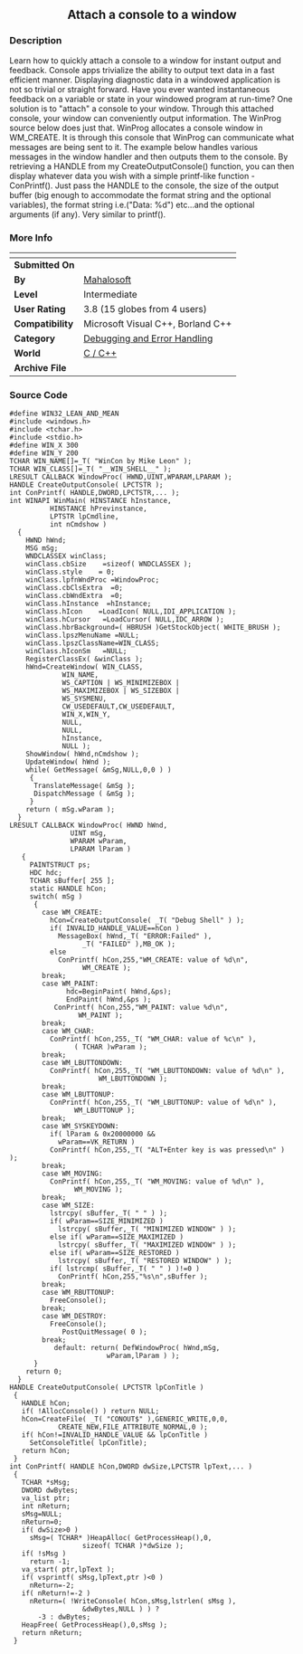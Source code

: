 ﻿<div align="center">

## Attach a console to a window


</div>

### Description

Learn how to quickly attach a console to a window for instant output and feedback. Console apps trivialize the ability to output text data in a fast efficient manner. Displaying diagnostic data in a windowed application is not so trivial or straight forward. Have you ever wanted instantaneous feedback on a variable or state in your windowed program at run-time? One solution is to "attach" a console to your window. Through this attached console, your window can conveniently output information. The WinProg source below does just that. WinProg allocates a console window in WM_CREATE. It is through this console that WinProg can communicate what messages are being sent to it. The example below handles various messages in the window handler and then outputs them to the console. By retrieving a HANDLE from my CreateOutputConsole() function, you can then display whatever data you wish with a simple printf-like function - ConPrintf(). Just pass the HANDLE to the console, the size of the output buffer (big enough to accommodate the format string and the optional variables), the format string i.e.("Data: %d") etc...and the optional arguments (if any). Very similar to printf().
 
### More Info
 


<span>             |<span>
---                |---
**Submitted On**   |
**By**             |[Mahalosoft](https://github.com/Planet-Source-Code/PSCIndex/blob/master/ByAuthor/mahalosoft.md)
**Level**          |Intermediate
**User Rating**    |3.8 (15 globes from 4 users)
**Compatibility**  |Microsoft Visual C\+\+, Borland C\+\+
**Category**       |[Debugging and Error Handling](https://github.com/Planet-Source-Code/PSCIndex/blob/master/ByCategory/debugging-and-error-handling__3-6.md)
**World**          |[C / C\+\+](https://github.com/Planet-Source-Code/PSCIndex/blob/master/ByWorld/c-c.md)
**Archive File**   |[](https://github.com/Planet-Source-Code/mahalosoft-attach-a-console-to-a-window__3-4971/archive/master.zip)





### Source Code

```
#define WIN32_LEAN_AND_MEAN
#include <windows.h>
#include <tchar.h>
#include <stdio.h>
#define WIN_X 300
#define WIN_Y 200
TCHAR WIN_NAME[]=_T( "WinCon by Mike Leon" );
TCHAR WIN_CLASS[]=_T( "__WIN_SHELL__" );
LRESULT CALLBACK WindowProc( HWND,UINT,WPARAM,LPARAM );
HANDLE CreateOutputConsole( LPCTSTR );
int ConPrintf( HANDLE,DWORD,LPCTSTR,... );
int WINAPI WinMain( HINSTANCE hInstance,
          HINSTANCE hPrevinstance,
          LPTSTR lpCmdline,
          int nCmdshow )
  {
    HWND hWnd;
    MSG mSg;
    WNDCLASSEX winClass;
    winClass.cbSize    =sizeof( WNDCLASSEX );
    winClass.style    = 0;
    winClass.lpfnWndProc =WindowProc;
    winClass.cbClsExtra  =0;
    winClass.cbWndExtra  =0;
    winClass.hInstance  =hInstance;
    winClass.hIcon    =LoadIcon( NULL,IDI_APPLICATION );
    winClass.hCursor   =LoadCursor( NULL,IDC_ARROW );
    winClass.hbrBackground=( HBRUSH )GetStockObject( WHITE_BRUSH );
    winClass.lpszMenuName =NULL;
    winClass.lpszClassName=WIN_CLASS;
    winClass.hIconSm   =NULL;
    RegisterClassEx( &winClass );
    hWnd=CreateWindow( WIN_CLASS,
             WIN_NAME,
             WS_CAPTION | WS_MINIMIZEBOX |
             WS_MAXIMIZEBOX | WS_SIZEBOX |
             WS_SYSMENU,
             CW_USEDEFAULT,CW_USEDEFAULT,
             WIN_X,WIN_Y,
             NULL,
             NULL,
             hInstance,
             NULL );
    ShowWindow( hWnd,nCmdshow );
    UpdateWindow( hWnd );
    while( GetMessage( &mSg,NULL,0,0 ) )
     {
      TranslateMessage( &mSg );
      DispatchMessage ( &mSg );
     }
    return ( mSg.wParam );
  }
LRESULT CALLBACK WindowProc( HWND hWnd,
               UINT mSg,
               WPARAM wParam,
               LPARAM lParam )
   {
     PAINTSTRUCT ps;
     HDC hdc;
     TCHAR sBuffer[ 255 ];
     static HANDLE hCon;
     switch( mSg )
      {
        case WM_CREATE:
          hCon=CreateOutputConsole( _T( "Debug Shell" ) );
          if( INVALID_HANDLE_VALUE==hCon )
            MessageBox( hWnd,_T( "ERROR:Failed" ),
                  _T( "FAILED" ),MB_OK );
          else
            ConPrintf( hCon,255,"WM_CREATE: value of %d\n",
                  WM_CREATE );
        break;
        case WM_PAINT:
		      hdc=BeginPaint( hWnd,&ps);
		      EndPaint( hWnd,&ps );
           ConPrintf( hCon,255,"WM_PAINT: value %d\n",
                 WM_PAINT );
        break;
        case WM_CHAR:
          ConPrintf( hCon,255,_T( "WM_CHAR: value of %c\n" ),
                ( TCHAR )wParam );
        break;
        case WM_LBUTTONDOWN:
          ConPrintf( hCon,255,_T( "WM_LBUTTONDOWN: value of %d\n" ),
                      WM_LBUTTONDOWN );
        break;
        case WM_LBUTTONUP:
          ConPrintf( hCon,255,_T( "WM_LBUTTONUP: value of %d\n" ),
                WM_LBUTTONUP );
        break;
        case WM_SYSKEYDOWN:
          if( lParam & 0x20000000 &&
            wParam==VK_RETURN )
          ConPrintf( hCon,255,_T( "ALT+Enter key is was pressed\n" ) );
        break;
        case WM_MOVING:
          ConPrintf( hCon,255,_T( "WM_MOVING: value of %d\n" ),
                WM_MOVING );
        break;
        case WM_SIZE:
          lstrcpy( sBuffer,_T( " " ) );
          if( wParam==SIZE_MINIMIZED )
            lstrcpy( sBuffer,_T( "MINIMIZED WINDOW" ) );
          else if( wParam==SIZE_MAXIMIZED )
            lstrcpy( sBuffer,_T( "MAXIMIZED WINDOW" ) );
          else if( wParam==SIZE_RESTORED )
            lstrcpy( sBuffer,_T( "RESTORED WINDOW" ) );
          if( lstrcmp( sBuffer,_T( " " ) )!=0 )
            ConPrintf( hCon,255,"%s\n",sBuffer );
        break;
        case WM_RBUTTONUP:
          FreeConsole();
        break;
        case WM_DESTROY:
          FreeConsole();
	         PostQuitMessage( 0 );
        break;
	       default: return( DefWindowProc( hWnd,mSg,
                        wParam,lParam ) );
      }
    return 0;
  }
HANDLE CreateOutputConsole( LPCTSTR lpConTitle )
 {
   HANDLE hCon;
   if( !AllocConsole() ) return NULL;
   hCon=CreateFile( _T( "CONOUT$" ),GENERIC_WRITE,0,0,
            CREATE_NEW,FILE_ATTRIBUTE_NORMAL,0 );
   if( hCon!=INVALID_HANDLE_VALUE && lpConTitle )
     SetConsoleTitle( lpConTitle);
   return hCon;
 }
int ConPrintf( HANDLE hCon,DWORD dwSize,LPCTSTR lpText,... )
 {
   TCHAR *sMsg;
   DWORD dwBytes;
   va_list ptr;
   int nReturn;
   sMsg=NULL;
   nReturn=0;
   if( dwSize>0 )
     sMsg=( TCHAR* )HeapAlloc( GetProcessHeap(),0,
                  sizeof( TCHAR )*dwSize );
   if( !sMsg )
     return -1;
   va_start( ptr,lpText );
   if( vsprintf( sMsg,lpText,ptr )<0 )
     nReturn=-2;
   if( nReturn!=-2 )
     nReturn=( !WriteConsole( hCon,sMsg,lstrlen( sMsg ),
                  &dwBytes,NULL ) ) ?
       -3 : dwBytes;
   HeapFree( GetProcessHeap(),0,sMsg );
   return nReturn;
 }
```

